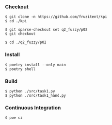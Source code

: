### Checkout
```shell
$ git clone -n https://github.com/fruzitent/kpi
$ cd ./kpi

$ git sparse-checkout set q2_fuzzy/p02
$ git checkout

$ cd ./q2_fuzzy/p02
```

### Install
```shell
$ poetry install --only main
$ poetry shell
```

### Build
```shell
$ python ./src/task1.py
$ python ./src/task1_hand.py
```

### Continuous Integration
```shell
$ poe ci
```
